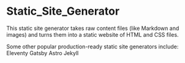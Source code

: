 # Static_Site_Generator
This static site generator takes raw content files (like Markdown and images) and turns them into a static website of HTML and CSS files.

Some other popular production-ready static site generators include:
    Eleventy
    Gatsby
    Astro
    Jekyll


